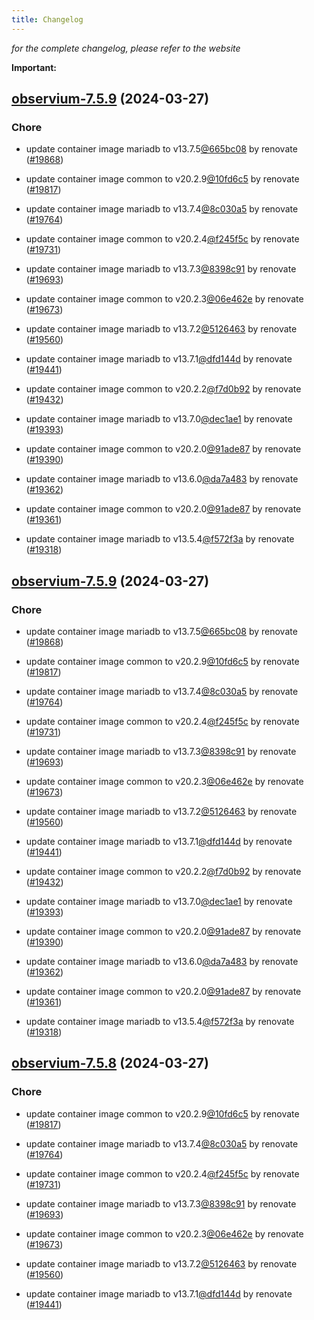 ```yaml
---
title: Changelog
---
```



*for the complete changelog, please refer to the website*

**Important:**


## [observium-7.5.9](https://github.com/truecharts/charts/compare/observium-7.2.0...observium-7.5.9) (2024-03-27)

### Chore



- update container image mariadb to v13.7.5[@665bc08](https://github.com/665bc08) by renovate ([#19868](https://github.com/truecharts/charts/issues/19868))

- update container image common to v20.2.9[@10fd6c5](https://github.com/10fd6c5) by renovate ([#19817](https://github.com/truecharts/charts/issues/19817))

- update container image mariadb to v13.7.4[@8c030a5](https://github.com/8c030a5) by renovate ([#19764](https://github.com/truecharts/charts/issues/19764))

- update container image common to v20.2.4[@f245f5c](https://github.com/f245f5c) by renovate ([#19731](https://github.com/truecharts/charts/issues/19731))

- update container image mariadb to v13.7.3[@8398c91](https://github.com/8398c91) by renovate ([#19693](https://github.com/truecharts/charts/issues/19693))

- update container image common to v20.2.3[@06e462e](https://github.com/06e462e) by renovate ([#19673](https://github.com/truecharts/charts/issues/19673))

- update container image mariadb to v13.7.2[@5126463](https://github.com/5126463) by renovate ([#19560](https://github.com/truecharts/charts/issues/19560))

- update container image mariadb to v13.7.1[@dfd144d](https://github.com/dfd144d) by renovate ([#19441](https://github.com/truecharts/charts/issues/19441))

- update container image common to v20.2.2[@f7d0b92](https://github.com/f7d0b92) by renovate ([#19432](https://github.com/truecharts/charts/issues/19432))

- update container image mariadb to v13.7.0[@dec1ae1](https://github.com/dec1ae1) by renovate ([#19393](https://github.com/truecharts/charts/issues/19393))

- update container image common to v20.2.0[@91ade87](https://github.com/91ade87) by renovate ([#19390](https://github.com/truecharts/charts/issues/19390))

- update container image mariadb to v13.6.0[@da7a483](https://github.com/da7a483) by renovate ([#19362](https://github.com/truecharts/charts/issues/19362))

- update container image common to v20.2.0[@91ade87](https://github.com/91ade87) by renovate ([#19361](https://github.com/truecharts/charts/issues/19361))

- update container image mariadb to v13.5.4[@f572f3a](https://github.com/f572f3a) by renovate ([#19318](https://github.com/truecharts/charts/issues/19318))


## [observium-7.5.9](https://github.com/truecharts/charts/compare/observium-7.2.0...observium-7.5.9) (2024-03-27)

### Chore



- update container image mariadb to v13.7.5[@665bc08](https://github.com/665bc08) by renovate ([#19868](https://github.com/truecharts/charts/issues/19868))

- update container image common to v20.2.9[@10fd6c5](https://github.com/10fd6c5) by renovate ([#19817](https://github.com/truecharts/charts/issues/19817))

- update container image mariadb to v13.7.4[@8c030a5](https://github.com/8c030a5) by renovate ([#19764](https://github.com/truecharts/charts/issues/19764))

- update container image common to v20.2.4[@f245f5c](https://github.com/f245f5c) by renovate ([#19731](https://github.com/truecharts/charts/issues/19731))

- update container image mariadb to v13.7.3[@8398c91](https://github.com/8398c91) by renovate ([#19693](https://github.com/truecharts/charts/issues/19693))

- update container image common to v20.2.3[@06e462e](https://github.com/06e462e) by renovate ([#19673](https://github.com/truecharts/charts/issues/19673))

- update container image mariadb to v13.7.2[@5126463](https://github.com/5126463) by renovate ([#19560](https://github.com/truecharts/charts/issues/19560))

- update container image mariadb to v13.7.1[@dfd144d](https://github.com/dfd144d) by renovate ([#19441](https://github.com/truecharts/charts/issues/19441))

- update container image common to v20.2.2[@f7d0b92](https://github.com/f7d0b92) by renovate ([#19432](https://github.com/truecharts/charts/issues/19432))

- update container image mariadb to v13.7.0[@dec1ae1](https://github.com/dec1ae1) by renovate ([#19393](https://github.com/truecharts/charts/issues/19393))

- update container image common to v20.2.0[@91ade87](https://github.com/91ade87) by renovate ([#19390](https://github.com/truecharts/charts/issues/19390))

- update container image mariadb to v13.6.0[@da7a483](https://github.com/da7a483) by renovate ([#19362](https://github.com/truecharts/charts/issues/19362))

- update container image common to v20.2.0[@91ade87](https://github.com/91ade87) by renovate ([#19361](https://github.com/truecharts/charts/issues/19361))

- update container image mariadb to v13.5.4[@f572f3a](https://github.com/f572f3a) by renovate ([#19318](https://github.com/truecharts/charts/issues/19318))


## [observium-7.5.8](https://github.com/truecharts/charts/compare/observium-7.2.0...observium-7.5.8) (2024-03-27)

### Chore



- update container image common to v20.2.9[@10fd6c5](https://github.com/10fd6c5) by renovate ([#19817](https://github.com/truecharts/charts/issues/19817))

- update container image mariadb to v13.7.4[@8c030a5](https://github.com/8c030a5) by renovate ([#19764](https://github.com/truecharts/charts/issues/19764))

- update container image common to v20.2.4[@f245f5c](https://github.com/f245f5c) by renovate ([#19731](https://github.com/truecharts/charts/issues/19731))

- update container image mariadb to v13.7.3[@8398c91](https://github.com/8398c91) by renovate ([#19693](https://github.com/truecharts/charts/issues/19693))

- update container image common to v20.2.3[@06e462e](https://github.com/06e462e) by renovate ([#19673](https://github.com/truecharts/charts/issues/19673))

- update container image mariadb to v13.7.2[@5126463](https://github.com/5126463) by renovate ([#19560](https://github.com/truecharts/charts/issues/19560))

- update container image mariadb to v13.7.1[@dfd144d](https://github.com/dfd144d) by renovate ([#19441](https://github.com/truecharts/charts/issues/19441))
